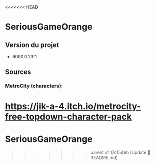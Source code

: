 <<<<<<< HEAD
# SeriousGameOrange

## Version du projet

- 6000.0.23f1

## Sources

### MetroCity (characters):
https://jik-a-4.itch.io/metrocity-free-topdown-character-pack
=======
# SeriousGameOrange
>>>>>>> parent of 17c1549b (Update :apple: README.md)
